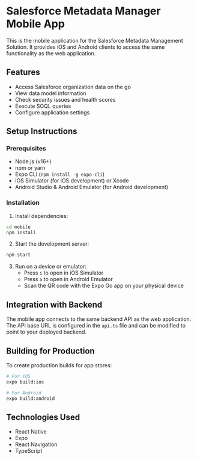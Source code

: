 # Salesforce Metadata Manager Mobile App

This is the mobile application for the Salesforce Metadata Management Solution. It provides iOS and Android clients to access the same functionality as the web application.

## Features

- Access Salesforce organization data on the go
- View data model information
- Check security issues and health scores
- Execute SOQL queries
- Configure application settings

## Setup Instructions

### Prerequisites

- Node.js (v16+)
- npm or yarn
- Expo CLI (`npm install -g expo-cli`)
- iOS Simulator (for iOS development) or Xcode
- Android Studio & Android Emulator (for Android development)

### Installation

1. Install dependencies:
```bash
cd mobile
npm install
```

2. Start the development server:
```bash
npm start
```

3. Run on a device or emulator:
   - Press `i` to open in iOS Simulator
   - Press `a` to open in Android Emulator
   - Scan the QR code with the Expo Go app on your physical device

## Integration with Backend

The mobile app connects to the same backend API as the web application. The API base URL is configured in the `api.ts` file and can be modified to point to your deployed backend.

## Building for Production

To create production builds for app stores:

```bash
# For iOS
expo build:ios

# For Android
expo build:android
```

## Technologies Used

- React Native
- Expo
- React Navigation
- TypeScript